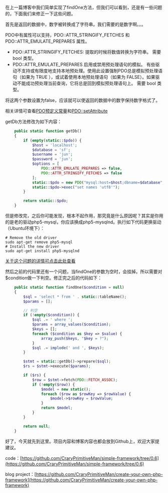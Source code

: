 在上一篇博客中我们简单实现了findOne方法，但我们可以看到，还是有一些问题的，下面我们来修正一下这些问题。

首先是返回的数据中，数字被转换成了字符串。我们需要的是数字啊。。。

PDO中有属性可以支持，PDO::ATTR_STRINGIFY_FETCHES 和 PDO::ATTR_EMULATE_PREPARES 属性。

+ PDO::ATTR_STRINGIFY_FETCHES: 提取的时候将数值转换为字符串。 需要 bool 类型。
+ PDO::ATTR_EMULATE_PREPARES 启用或禁用预处理语句的模拟。 有些驱动不支持或有限度地支持本地预处理。使用此设置强制PDO总是模拟预处理语句（如果为 TRUE ），或试着使用本地预处理语句（如果为 FALSE）。如果驱动不能成功预处理当前查询，它将总是回到模拟预处理语句上。 需要 bool 类型。

将这两个参数设置为false，应该就可以使返回的数据中的数字保持数字格式了。

相关详情可查看[PDO预定义常量](http://php.net/manual/zh/pdo.constants.php)和[PDO::setAttribute](http://php.net/manual/zh/pdo.setattribute.php)

getDb方法修改为如下内容：


```php
    public static function getDb()
    {
        if (empty(static::$pdo)) {
            $host = 'localhost';
            $database = 'sf';
            $username = 'jun';
            $password = 'jun';
            $options = [
                PDO::ATTR_EMULATE_PREPARES => false,
                PDO::ATTR_STRINGIFY_FETCHES => false
            ];
            static::$pdo = new PDO("mysql:host=$host;dbname=$database", $username, $password, $options);
            static::$pdo->exec("set names 'utf8'");
        }

        return static::$pdo;
    }
```

但是修改完，之后你可能发现，根本不起作用，那究竟是什么原因呢？其实是你用的是老的驱动php5-mysql，你应该换成php5-mysqlnd。执行如下代码更换驱动（Ubuntu环境下）：

```shell
# Remove the old driver
sudo apt-get remove php5-mysql
# Install the new driver
sudo apt-get install php5-mysqlnd
```

[关于这个问题的详情可点击此处查看](http://stackoverflow.com/questions/20079320/php-pdo-mysql-how-do-i-return-integer-and-numeric-columns-from-mysql-as-int)

然后之前的代码里还有一个问题，当findOne的参数为空时，会挂掉。所以需要对$condition做一下判空。修正完之后的代码如下：

```php
    public static function findOne($condition = null)
    {
        $sql = 'select * from ' . static::tableName();
        $params = [];

        // 判空
        if (!empty($condition)) {
            $sql .= ' where ';
            $params = array_values($condition);
            $keys = [];
            foreach ($condition as $key => $value) {
                array_push($keys, "$key = ?");
            }
            $sql .= implode(' and ', $keys);
        }

        $stmt = static::getDb()->prepare($sql);
        $rs = $stmt->execute($params);

        if ($rs) {
            $row = $stmt->fetch(PDO::FETCH_ASSOC);
            if (!empty($row)) {
                $model = new static();
                foreach ($row as $rowKey => $rowValue) {
                    $model->$rowKey = $rowValue;
                }
                return $model;
            }
        }

        return null;
    }
```

好了，今天就先到这里。项目内容和博客内容也都会放到Github上，欢迎大家提建议。

code：[https://github.com/CraryPrimitiveMan/simple-framework/tree/0.6](https://github.com/CraryPrimitiveMan/simple-framework/tree/0.6)

blog project：[https://github.com/CraryPrimitiveMan/create-your-own-php-framework](https://github.com/CraryPrimitiveMan/create-your-own-php-framework)
